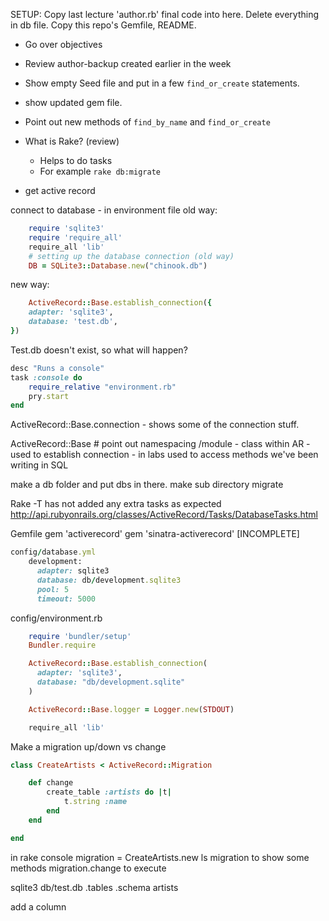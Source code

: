 SETUP:  Copy last lecture 'author.rb' final code into here.  Delete everything in db file.  Copy this repo's Gemfile, README.


- Go over objectives

- Review author-backup created earlier in the week

- Show empty Seed file and put in a few `find_or_create` statements.  

- show updated gem file.
- Point out new methods of `find_by_name` and `find_or_create`
- What is Rake? (review)
    - Helps to do tasks
    - For example `rake db:migrate`

- get active record

connect to database
    - in environment file
    old way:
```rb
    require 'sqlite3'
    require 'require_all'
    require_all 'lib'
    # setting up the database connection (old way)
    DB = SQLite3::Database.new("chinook.db")
```

new way:

```rb
    ActiveRecord::Base.establish_connection({
    adapter: 'sqlite3',
    database: 'test.db', 
})
```

Test.db doesn't exist, so what will happen?

```rb
desc "Runs a console"
task :console do
    require_relative "environment.rb"
    pry.start
end
```

ActiveRecord::Base.connection - shows some of the connection stuff.

ActiveRecord::Base  # point out namespacing /module
    - class within AR
    - used to establish connection
    - in labs used to access methods we've been writing in SQL

make a db folder and put dbs in there.  make sub directory migrate

Rake -T has not added any extra tasks as expected
http://api.rubyonrails.org/classes/ActiveRecord/Tasks/DatabaseTasks.html  

Gemfile
    gem 'activerecord'
    gem 'sinatra-activerecord'
[INCOMPLETE]

```rb
config/database.yml
    development:
      adapter: sqlite3
      database: db/development.sqlite3
      pool: 5
      timeout: 5000
```

config/environment.rb
```rb
    require 'bundler/setup'
    Bundler.require

    ActiveRecord::Base.establish_connection(
      adapter: 'sqlite3',
      database: "db/development.sqlite"
    )

    ActiveRecord::Base.logger = Logger.new(STDOUT)

    require_all 'lib'
```

Make a migration
    up/down vs change

```rb
class CreateArtists < ActiveRecord::Migration

    def change
        create_table :artists do |t|
            t.string :name
        end
    end

end
```

in rake console
    migration = CreateArtists.new
    ls migration to show some methods
    migration.change to execute

sqlite3 db/test.db
.tables
.schema artists

add a column
